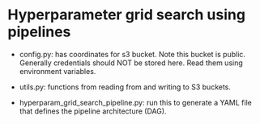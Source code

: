 # Hyperparameter grid search using pipelines

* config.py: has coordinates for s3 bucket. Note this bucket is public. Generally credentials should NOT be stored here. Read them using environment variables.

* utils.py: functions from reading from and writing to S3 buckets.

* hyperparam_grid_search_pipeline.py: run this to generate a YAML file that defines the pipeline architecture (DAG).